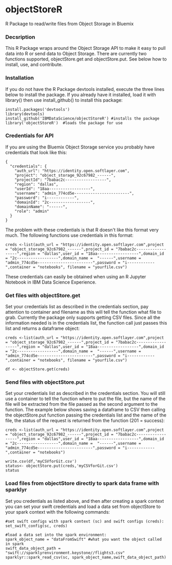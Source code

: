 # objectStoreR
R Package to read/write files from Object Storage in Bluemix

### Decsription

This R Package wraps around the Object Storage API to make it easy to pull data into R or send data to Object Storage.  There are currently two functions supported, objectStore.get and objectStore.put.  See below how to install, use, and contribute.

### Installation

If you do not have the R Package devtools installed, execute the three lines below to install the package.  If you already have it installed, load it with library() then use install_github() to install this package:

```
install.packages('devtools')
library(devtools)
install_github('IBMDataScience/objectStoreR') #installs the package
library('objectStoreR')  #loads the package for use
```

### Credentials for API

If you are using the Bluemix Object Storage service you probably have credentials that look like this: 
```
{
  "credentials": {
    "auth_url": "https://identity.open.softlayer.com",
    "project": "object_storage_92c67982_------",
    "projectId": "7babac2c------------------",
    "region": "dallas",
    "userId": "18aa------------------",
    "username": "admin_774cd5e------------------------",
    "password": "i------------",
    "domainId": "2c------------------",
    "domainName": "------",
    "role": "admin"
  }
}
```

The problem with these credentials is that R doesn't like this format very much.  The following functions use credentials in this format:

```
creds <-list(auth_url = "https://identity.open.softlayer.com",project = "object_storage_92c67982_------",project_id = "7babac2c------------------",region = "dallas",user_id = "18aa------------------",domain_id = "2c------------------",domain_name =  "------",username = "admin_774cd5e------------------------",password = "i------------",container = "notebooks", filename = "yourfile.csv")
```

These credentials can easily be obtained when using an R Jupyter Notebook in IBM Data Science Experience. 

### Get files with objectStore.get

Set your credentials list as described in the credentials section, pay attention to container and filename as this will tell the function what file to grab.  Currently the package only supports getting CSV files.  Since all the information needed is in the credentials list, the function call just passes this list and returns a dataframe object:

```
creds <-list(auth_url = "https://identity.open.softlayer.com",project = "object_storage_92c67982_------",project_id = "7babac2c------------------",region = "dallas",user_id = "18aa------------------",domain_id = "2c------------------",domain_name =  "------",username = "admin_774cd5e------------------------",password = "i------------",container = "notebooks", filename = "yourfile.csv")

df <- objectStore.get(creds)
```

### Send files with objectStore.put

Set your credentials list as described in the credentials section.  You will still use a container to tell the function where to put the file, but the name of the file will be extracted from the file passed as the second argument to the function.  The example below shows saving a dataframe to CSV then calling the objectStore.put function passing the credentials list and the name of the file, the status of the request is returned from the function (201 = success):

```
creds <-list(auth_url = "https://identity.open.softlayer.com",project = "object_storage_92c67982_------",project_id = "7babac2c------------------",region = "dallas",user_id = "18aa------------------",domain_id = "2c------------------",domain_name =  "------",username = "admin_774cd5e------------------------",password = "i------------",container = "notebooks")

write.csv(df,'myCSVforGit.csv')
status<- objectStore.put(creds,'myCSVforGit.csv')
status
```


### Load files from objectStore directly to spark data frame with sparklyr
Set you credentials as listed above, and then after creating a spark context you can set your swift credentials and load a data set from objectStore to your spark context with the following commands:
```
#set swift configs with spark context (sc) and swift configs (creds):
set_swift_config(sc, creds)

#load a data set into the spark environment: 
spark_object_name = "dataFromSwift" #what you want the object called in spark
swift_data_object_path = "swift://sparklyrenvironment.keystone//flights3.csv"
sparklyr::spark_read_csv(sc, spark_object_name,swift_data_object_path)
